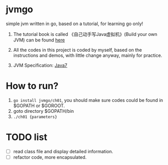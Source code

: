 # jvmgo
simple jvm written in go, based on a tutorial, for learning go only!

1. The tutorial book is called 《自己动手写Java虚拟机》(Build your own JVM) can be found [here](https://item.jd.com/11935272.html)
2. All the codes in this project is coded by myself, based on the instructions and demos, with little change anyway, mainly for practice.

3. JVM Specification: [Java7](https://docs.oracle.com/javase/specs/jls/se7/html/index.html)

# How to run?
1. `go install jvmgo/ch01`, you should make sure codes could be found in $GOPATH or $GOROOT.
2. goto directory $GOPATH/bin
3. `./ch01 {parameters}`

# TODO list
- [ ] read class file and display detailed information.
- [ ] refactor code, more encapsulated.